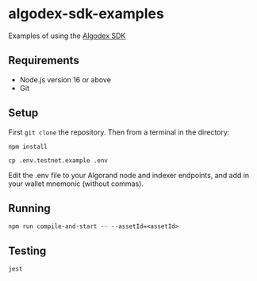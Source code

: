 # algodex-sdk-examples
Examples of using the [Algodex SDK](https://github.com/algodex/algodex-sdk)

## Requirements

- Node.js version 16 or above
- Git

## Setup

First `git clone` the repository. Then from a terminal in the directory:

```
npm install
```

```
cp .env.testnet.example .env
```
Edit the .env file to your Algorand node and indexer endpoints, and add in your wallet mnemonic (without commas).

## Running

```
npm run compile-and-start -- --assetId=<assetId>
```

## Testing

```
jest
```
